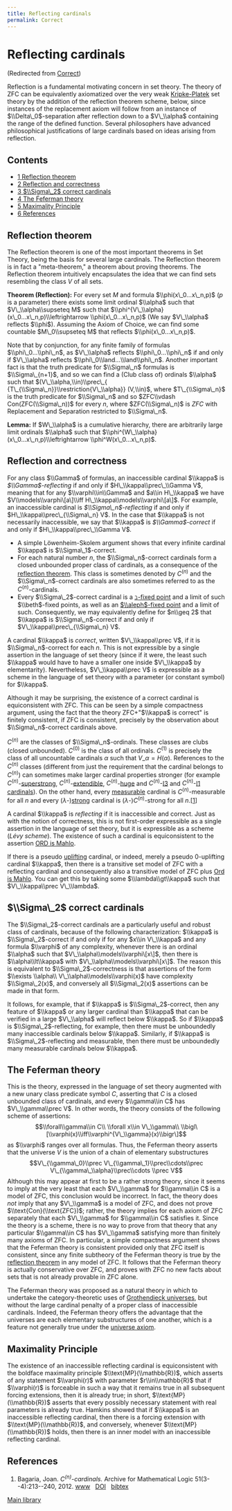 ```yaml
---
title: Reflecting cardinals
permalink: Correct
---
```

# Reflecting cardinals






(Redirected from
[Correct](/index.php?title=Correct&redirect=no "Correct"))






Reflection is a fundamental motivating concern in set theory. The theory
of ZFC can be equivalently axiomatized over the very weak
[Kripke-Platek](/Kripke-Platek "Kripke-Platek")
set theory by the addition of the reflection theorem scheme, below,
since instances of the replacement axiom will follow from an instance of
$\\Delta\_0$-separation after reflection down to a $V\_\\alpha$
containing the range of the defined function. Several philosophers have
advanced philosophical justifications of large cardinals based on ideas
arising from reflection.



## Contents


-   [<span class="tocnumber">1</span> <span class="toctext">Reflection
    theorem</span>](#Reflection_theorem)
-   [<span class="tocnumber">2</span> <span class="toctext">Reflection
    and correctness</span>](#Reflection_and_correctness)
-   [<span class="tocnumber">3</span> <span class="toctext">$\\Sigma\_2$
    correct cardinals</span>](#.24.5CSigma_2.24_correct_cardinals)
-   [<span class="tocnumber">4</span> <span class="toctext">The Feferman
    theory</span>](#The_Feferman_theory)
-   [<span class="tocnumber">5</span> <span class="toctext">Maximality
    Principle</span>](#Maximality_Principle)
-   [<span class="tocnumber">6</span> <span
    class="toctext">References</span>](#References)


## Reflection theorem

The Reflection theorem is one of the most important theorems in Set
Theory, being the basis for several large cardinals. The Reflection
theorem is in fact a "meta-theorem," a theorem about proving theorems.
The Reflection theorem intuitively encapsulates the idea that we can
find sets resembling the class $V$ of all sets.

**Theorem (Reflection):** For every set $M$ and formula
$\\phi(x\_0...x\_n,p)$ ($p$ is a parameter) there exists some limit
ordinal $\\alpha$ such that $V\_\\alpha\\supseteq M$ such that
$\\phi^{V\_\\alpha}(x\_0...x\_n,p)\\leftrightarrow \\phi(x\_0...x\_n,p)$
(We say $V\_\\alpha$ reflects $\\phi$). Assuming the Axiom of Choice, we
can find some countable $M\_0\\supseteq M$ that reflects
$\\phi(x\_0...x\_n,p)$.

Note that by conjunction, for any finite family of formulas
$\\phi\_0...\\phi\_n$, as $V\_\\alpha$ reflects $\\phi\_0...\\phi\_n$ if
and only if $V\_\\alpha$ reflects $\\phi\_0\\land...\\land\\phi\_n$.
Another important fact is that the truth predicate for $\\Sigma\_n$
formulas is $\\Sigma\_{n+1}$, and so we can find a (Club class of)
ordinals $\\alpha$ such that
$(V\_\\alpha,\\in)\\prec\_{ {T\_{\\Sigma\_n}}\\restriction{V\_\\alpha}}
(V,\\in)$, where $T\_{\\Sigma\_n}$ is the truth predicate for
$\\Sigma\_n$ and so $ZFC\\vdash Con(ZFC(\\Sigma\_n))$ for every $n$,
where $ZFC(\\Sigma\_n)$ is $ZFC$ with Replacement and Separation
restricted to $\\Sigma\_n$.

**Lemma:** If $W\_\\alpha$ is a cumulative hierarchy, there are
arbitrarily large limit ordinals $\\alpha$ such that
$\\phi^{W\_\\alpha}(x\_0...x\_n,p)\\leftrightarrow
\\phi^W(x\_0...x\_n,p)$.

## Reflection and correctness

For any class $\\Gamma$ of formulas, an inaccessible cardinal $\\kappa$
is *$\\Gamma$-reflecting* if and only if $H\_\\kappa\\prec\_\\Gamma V$,
meaning that for any $\\varphi\\in\\Gamma$ and $a\\in H\_\\kappa$ we
have $V\\models\\varphi\[a\]\\iff H\_\\kappa\\models\\varphi\[a\]$. For
example, an inaccessible cardinal is *$\\Sigma\_n$-reflecting* if and
only if $H\_\\kappa\\prec\_{\\Sigma\_n} V$. In the case that $\\kappa$
is not necessarily inaccessible, we say that $\\kappa$ is
*$\\Gamma$-correct* if and only if $H\_\\kappa\\prec\_\\Gamma V$*.*

-   A simple Löwenheim-Skolem argument shows that every infinite
    cardinal $\\kappa$ is $\\Sigma\_1$-correct.
-   For each natural number $n$, the $\\Sigma\_n$-correct cardinals form
    a closed unbounded proper class of cardinals, as a consequence of
    the
    <a href="/Reflection_theorem" class="mw-redirect" title="Reflection theorem">reflection theorem</a>.
    This class is sometimes denoted by $C^{(n)}$ and the
    $\\Sigma\_n$-correct cardinals are also sometimes referred to as the
    $C^{(n)}$-cardinals.
-   Every $\\Sigma\_2$-correct cardinal is a
    <a href="/Beth_fixed_point" class="mw-redirect" title="Beth fixed point">$\beth$-fixed point</a>
    and a limit of such $\\beth$-fixed points, as well as an
    [$\\aleph$-fixed
    point](/Aleph "Aleph")
    and a limit of such. Consequently, we may equivalently define for
    $n\\geq 2$ that $\\kappa$ is $\\Sigma\_n$-correct if and only if
    $V\_\\kappa\\prec\_{\\Sigma\_n} V$.

A cardinal $\\kappa$ is *correct*, written $V\_\\kappa\\prec V$, if it
is $\\Sigma\_n$-correct for each $n$. This is not expressible by a
single assertion in the language of set theory (since if it were, the
least such $\\kappa$ would have to have a smaller one inside
$V\_\\kappa$ by elementarity). Nevertheless, $V\_\\kappa\\prec V$ is
expressible as a scheme in the language of set theory with a parameter
(or constant symbol) for $\\kappa$.

Although it may be surprising, the existence of a correct cardinal is
equiconsistent with ZFC. This can be seen by a simple compactness
argument, using the fact that the theory ZFC+"$\\kappa$ is correct" is
finitely consistent, if ZFC is consistent, precisely by the observation
about $\\Sigma\_n$-correct cardinals above.

$C^{(n)}$ are the classes of $\\Sigma\_n$-ordinals. These classes are
clubs (closed unbounded). $C^{(0)}$ is the class of all ordinals.
$C^{(1)}$ is precisely the class of all uncountable cardinals $α$ such
that $V\_α = H(α)$. References to the $C^{(n)}$ classes (different from
just the requirement that the cardinal belongs to $C^{(n)}$) can
sometimes make larger cardinal properties stronger (for example
$C^{(n)}$-[superstrong](/Superstrong "Superstrong"),
$C^{(n)}$-[extendible](/Extendible "Extendible"),
$C^{(n)}$-[huge](/Huge "Huge")
and
$C^{(n)}$-<a href="/Rank-into-rank" class="mw-redirect" title="Rank-into-rank">I3</a>
and
$C^{(n)}$-<a href="/Rank-into-rank" class="mw-redirect" title="Rank-into-rank">I1 cardinals</a>).
On the other hand, every
[measurable](/Measurable "Measurable")
cardinal is $C^{(n)}$-measurable for all $n$ and every
($λ$-)[strong](/Strong "Strong")
cardinal is ($λ$-)$C^{(n)}$-strong for all
$n$.\[[1](#bibkey_Bagaria2012:CnCardinals)\]

A cardinal $\\kappa$ is *reflecting* if it is inaccessible and correct.
Just as with the notion of correctness, this is not first-order
expressible as a single assertion in the language of set theory, but it
is expressible as a scheme (*Lévy scheme*). The existence of such a
cardinal is equiconsistent to the assertion [ORD is
Mahlo](/ORD_is_Mahlo "ORD is Mahlo").

If there is a pseudo
[uplifting](/Uplifting "Uplifting")
cardinal, or indeed, merely a pseudo $0$-uplifting cardinal $\\kappa$,
then there is a transitive set model of ZFC with a reflecting cardinal
and consequently also a transitive model of ZFC plus
<a href="/Ord_is_Mahlo" class="mw-redirect" title="Ord is Mahlo">Ord is Mahlo</a>.
You can get this by taking some $\\lambda\\gt\\kappa$ such that
$V\_\\kappa\\prec V\_\\lambda$.

## $\\Sigma\_2$ correct cardinals

The $\\Sigma\_2$-correct cardinals are a particularly useful and robust
class of cardinals, because of the following characterization: $\\kappa$
is $\\Sigma\_2$-correct if and only if for any $x\\in V\_\\kappa$ and
any formula $\\varphi$ of any complexity, whenever there is an ordinal
$\\alpha$ such that $V\_\\alpha\\models\\varphi\[x\]$, then there is
$\\alpha\\lt\\kappa$ with $V\_\\alpha\\models\\varphi\[x\]$. The reason
this is equivalent to $\\Sigma\_2$-correctness is that assertions of the
form $\\exists \\alpha\\ V\_\\alpha\\models\\varphi(x)$ have complexity
$\\Sigma\_2(x)$, and conversely all $\\Sigma\_2(x)$ assertions can be
made in that form.

It follows, for example, that if $\\kappa$ is $\\Sigma\_2$-correct, then
any feature of $\\kappa$ or any larger cardinal than $\\kappa$ that can
be verified in a large $V\_\\alpha$ will reflect below $\\kappa$. So if
$\\kappa$ is $\\Sigma\_2$-reflecting, for example, then there must be
unboundedly many inaccessible cardinals below $\\kappa$. Similarly, if
$\\kappa$ is $\\Sigma\_2$-reflecting and measurable, then there must be
unboundedly many measurable cardinals below $\\kappa$.

## The Feferman theory

This is the theory, expressed in the language of set theory augmented
with a new unary class predicate symbol $C$, asserting that $C$ is a
closed unbounded class of cardinals, and every $\\gamma\\in C$ has
$V\_\\gamma\\prec V$. In other words, the theory consists of the
following scheme of assertions: $$\\forall\\gamma\\in C\\ \\forall x\\in
V\_\\gamma\\ \\bigl\[\\varphi(x)\\iff\\varphi^{V\_\\gamma}(x)\\bigr\]$$
as $\\varphi$ ranges over all formulas. Thus, the Feferman theory
asserts that the universe $V$ is the union of a chain of elementary
substructures $$V\_{\\gamma\_0}\\prec V\_{\\gamma\_1}\\prec\\cdots\\prec
V\_{\\gamma\_\\alpha}\\prec\\cdots \\prec V$$ Although this may appear
at first to be a rather strong theory, since it seems to imply at the
very least that each $V\_\\gamma$ for $\\gamma\\in C$ is a model of ZFC,
this conclusion would be incorrect. In fact, the theory does *not* imply
that any $V\_\\gamma$ is a model of ZFC, and does not prove
$\\text{Con}(\\text{ZFC})$; rather, the theory implies for each axiom of
ZFC separately that each $V\_\\gamma$ for $\\gamma\\in C$ satisfies it.
Since the theory is a scheme, there is no way to prove from that theory
that any particular $\\gamma\\in C$ has $V\_\\gamma$ satisfying more
than finitely many axioms of ZFC. In particular, a simple compactness
argument shows that the Feferman theory is consistent provided only that
ZFC itself is consistent, since any finite subtheory of the Feferman
theory is true by the
<a href="/Reflection_theorem" class="mw-redirect" title="Reflection theorem">reflection theorem</a>
in any model of ZFC. It follows that the Feferman theory is actually
conservative over ZFC, and proves with ZFC no new facts about sets that
is not already provable in ZFC alone.

The Feferman theory was proposed as a natural theory in which to
undertake the category-theoretic uses of
<a href="/Grothendieck_universe" class="mw-redirect" title="Grothendieck universe">Grothendieck universes</a>,
but without the large cardinal penalty of a proper class of inaccessible
cardinals. Indeed, the Feferman theory offers the advantage that the
universes are each elementary substructures of one another, which is a
feature not generally true under the
<a href="/Universe_axiom" class="mw-redirect" title="Universe axiom">universe axiom</a>.

## Maximality Principle

The existence of an inaccessible reflecting cardinal is equiconsistent
with the boldface maximality principle $\\text{MP}(\\mathbb{R})$, which
asserts of any statement $\\varphi(r)$ with parameter $r\\in\\mathbb{R}$
that if $\\varphi(r)$ is forceable in such a way that it remains true in
all subsequent forcing extensions, then it is already true; in short,
$\\text{MP}(\\mathbb{R})$ asserts that every possibly necessary
statement with real parameters is already true. Hamkins showed that if
$\\kappa$ is an inaccessible reflecting cardinal, then there is a
forcing extension with $\\text{MP}(\\mathbb{R})$, and conversely,
whenever $\\text{MP}(\\mathbb{R})$ holds, then there is an inner model
with an inaccessible reflecting cardinal.

## References

1.  <span id="bibkey_Bagaria2012:CnCardinals">Bagaria, Joan.
    *$C^{(n)}$-cardinals.* Archive for Mathematical Logic
    51(3--4):213--240, 2012.
    <a href="http://www.mittag-leffler.se/sites/default/files/IML-0910f-26.pdf" class="extiw">www</a>   <a href="http://web.archive.org/web/20191005050935/http://dx.doi.org/10.1007/s00153-011-0261-8" class="extiw">DOI</a>   <a href="javascript:bibpopup(&#39;@article%7BBagaria2012:CnCardinals,%20%20%20AUTHOR%20=%20%7BBagaria,%20Joan%7D,%3Cbr%3E%20%20%20TITLE%20=%20%7B$C%5E%7B(n)%7D$-cardinals%7D,%3Cbr%3E%20%20journal%20=%20%7BArchive%20for%20Mathematical%20Logic%7D,%3Cbr%3E%20%20%20%20%20%20%20%20YEAR%20=%20%7B2012%7D,%3Cbr%3E%20%20%20%20%20%20%20%20volume%20=%20%7B51%7D,%3Cbr%3E%20%20%20%20%20%20%20%20number%20=%20%7B3--4%7D,%3Cbr%3E%20%20%20%20%20%20%20%20pages%20=%20%7B213--240%7D,%3Cbr%3E%20%20%20%20%20%20%20%20DOI%20=%20%7B10.1007/s00153-011-0261-8%7D,%3Cbr%3E%20%20%20%20%20%20%20%20URL%20=%20%7Bhttp://www.mittag-leffler.se/sites/default/files/IML-0910f-26.pdf%7D%7D&#39;)" class="bibtex">bibtex</a></span>

[Main
library](/Library "Library")


